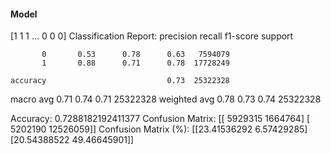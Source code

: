 #### Model
[1 1 1 ... 0 0 0]
Classification Report:
              precision    recall  f1-score   support

           0       0.53      0.78      0.63   7594079
           1       0.88      0.71      0.78  17728249

    accuracy                           0.73  25322328
   macro avg       0.71      0.74      0.71  25322328
weighted avg       0.78      0.73      0.74  25322328

Accuracy: 0.7288182192411377
Confusion Matrix:
[[ 5929315  1664764]
 [ 5202190 12526059]]
Confusion Matrix (%):
[[23.41536292  6.57429285]
 [20.54388522 49.46645901]]
